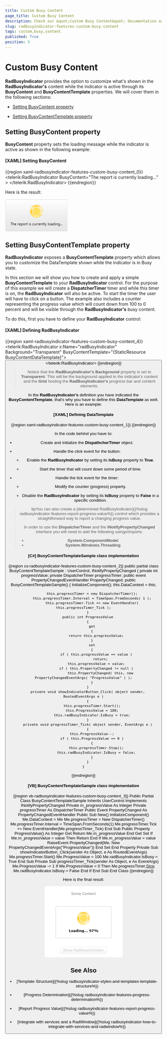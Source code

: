 ```yaml
---
title: Custom Busy Content
page_title: Custom Busy Content
description: Check our &quot;Custom Busy Content&quot; documentation article for the RadBusyIndicator WPF control.
slug: radbusyindicator-features-custom-busy-content
tags: custom,busy,content
published: True
position: 3
---
```


# Custom Busy Content

__RadBusyIndicator__ provides the option to customize what's shown in the __RadBusyIndicator's__ content while the indicator is active through its __BusyContent__ and __BusyContentTemplate__ properties. We will cover them in the following sections:

 * [Setting BusyContent property](#setting-busycontent-property)
 
 * [Setting BusyContentTemplate property](#setting-busycontenttemplate-property)
 
## Setting BusyContent property

__BusyContent__ property sets the loading message while the indicator is active as shown in the following example:

#### __[XAML] Setting BusyContent__

{{region xaml-radbusyindicator-features-custom-busy-content_0}}
	<telerik:RadBusyIndicator BusyContent="The report is currently loading..." >
        <!-- the content here -->
    </telerik:RadBusyIndicator>
{{endregion}}

Here is the result:

![](images/radbusyindicator_features_busycontent_0.png)

## Setting BusyContentTemplate property

__RadBusyIndicator__ exposes a __BusyContentTemplate__ property which allows you to customize the DataTemplate shown while the indicator is in Busy state.

In this section we will show you how to create and apply a simple __BusyContentTemplate__ to your __RadBusyIndicator__ control. For the purpose of this example we will create a __DispatcherTimer__ timer and while this timer is on, the __RadBusyIndicator__ will also be active. To start the timer the user will have to click on a button. The example also includes a counter representing the progress value which will count down from 100 to 0 percent and will be visible through the __RadBusyIndicator's__ busy content.

To do this, first you have to define your __RadBusyIndicator__ control:

#### __[XAML] Defining RadBusyIndicator__

{{region xaml-radbusyindicator-features-custom-busy-content_4}}
	<telerik:RadBusyIndicator x:Name="radBusyIndicator"
	                          Background="Transparent"
	                          BusyContentTemplate="{StaticResource BusyContentDataTemplate}">
	    <Grid>
	         <TextBlock Text="Some Content"
	                    TextAlignment="Center" />
	         <Button Content="Show RadBusyIndicator"
	                 VerticalAlignment="Bottom"
	                 Click="showIndicatorButton_Click"
	                 Width="150" />
	    </Grid>
	</telerik:RadBusyIndicator>
{{endregion}}

>Notice that the __RadBusyIndicator's Background__ property is set to __Transparent__. This will be the background applied to the indicator's content and the __Grid__ hosting the __RadBusyIndicator's__ progress bar and content elements.

In the __RadBusyIndicator's__ definition you have indicated the __BusyContentTemplate__, that's why you have to define this __DataTemplate__ as well. Here is an example:

#### __[XAML] Defining DataTemplate__

{{region xaml-radbusyindicator-features-custom-busy-content_1}}
	<DataTemplate x:Key="BusyContentDataTemplate">
	    <StackPanel Orientation="Horizontal"
	                DataContext="{Binding DataContext, ElementName=radBusyIndicator}">
	        <TextBlock Text="Loading... "
	                   FontWeight="Bold" />
	        <TextBlock Text="{Binding ProgressValue}"
	                   FontWeight="Bold" />
	        <TextBlock Text="%"
	                   FontWeight="Bold" />
	    </StackPanel>
	</DataTemplate>
{{endregion}}

In the code behind you have to:

* Create and initialize the __DispathcherTimer__ object.

* Handle the click event for the button:

	* Enable the __RadBusyIndicator__ by setting its __IsBusy__ property to __True__.

	* Start the timer that will count down some period of time.

* Handle the tick event for the timer:

	* Modify the counter (progress) property.

	* Disable the __RadBusyIndicator__ by setting its __IsBusy__ property to __False__ in a specific condition.

>tipYou can also create a [determined RadBusyIndicator]({%slug radbusyindicator-features-report-progress-value%}) control which provides a straightforward way to report a changing progress value.

>In order to use the __DispatcherTimer__ and the __INotifyPropertyChanged__ interface you will need to add the following usings/imports: 
>* __System.ComponentModel__
>* __System.Windows.Threading__

#### __[C#] BusyContentTemplateSample class implementation__

{{region cs-radbusyindicator-features-custom-busy-content_2}}
	public partial class BusyContentTemplateSample : UserControl, INotifyPropertyChanged
	{
	    private int progressValue;
	    private DispatcherTimer progressTimer;
	    public event PropertyChangedEventHandler PropertyChanged;
	    public BusyContentTemplateSample()
	    {
	        InitializeComponent();
	        this.DataContext = this;
	
	        this.progressTimer = new DispatcherTimer();
	        this.progressTimer.Interval = TimeSpan.FromSeconds( 1 );
	        this.progressTimer.Tick += new EventHandler( this.progressTimer_Tick );
	    }
	    public int ProgressValue
	    {
	        get
	        {
	            return this.progressValue;
	        }
	        set
	        {
	            if ( this.progressValue == value )
	                return;
	            this.progressValue = value;
	            if ( this.PropertyChanged != null )
	                this.PropertyChanged( this, new PropertyChangedEventArgs( "ProgressValue" ) );
	        }
	    }
	    private void showIndicatorButton_Click( object sender, RoutedEventArgs e )
	    {
	        this.progressTimer.Start();
	        this.ProgressValue = 100;
	        this.radBusyIndicator.IsBusy = true;
	    }
	    private void progressTimer_Tick( object sender, EventArgs e )
	    {
	        this.ProgressValue--;
	        if ( this.ProgressValue == 0 )
	        {
	            this.progressTimer.Stop();
	            this.radBusyIndicator.IsBusy = false;
	        }
	    }
	}
{{endregion}}

#### __[VB] BusyContentTemplateSample class implementation__

{{region vb-radbusyindicator-features-custom-busy-content_3}}
	Public Partial Class BusyContentTemplateSample
	 Inherits UserControl
	 Implements INotifyPropertyChanged
	 Private m_progressValue As Integer
	 Private progressTimer As DispatcherTimer
	 Public Event PropertyChanged As PropertyChangedEventHandler
	 Public Sub New()
	  InitializeComponent()
	  Me.DataContext = Me
	  Me.progressTimer = New DispatcherTimer()
	  Me.progressTimer.Interval = TimeSpan.FromSeconds(1)
	  Me.progressTimer.Tick += New EventHandler(Me.progressTimer_Tick)
	 End Sub
	 Public Property ProgressValue() As Integer
	  Get
	   Return Me.m_progressValue
	  End Get
	  Set
	   If Me.m_progressValue = value Then
	    Return
	   End If
	   Me.m_progressValue = value
	   RaiseEvent PropertyChanged(Me, New PropertyChangedEventArgs("ProgressValue"))
	  End Set
	 End Property
	 Private Sub showIndicatorButton_Click(sender As Object, e As RoutedEventArgs)
	  Me.progressTimer.Start()
	  Me.ProgressValue = 100
	  Me.radBusyIndicator.IsBusy = True
	 End Sub
	 Private Sub progressTimer_Tick(sender As Object, e As EventArgs)
	  Me.ProgressValue -= 1
	  If Me.ProgressValue = 0 Then
	   Me.progressTimer.[Stop]()
	   Me.radBusyIndicator.IsBusy = False
	  End If
	 End Sub
	End Class
{{endregion}}

Here is the final result:

![](images/radbusyindicator_styles_and_templates_busycontenttemplate_010.png)

## See Also

 * [Template Structure]({%slug radbusyindicator-styles-and-templates-template-structure%})

 * [Progress Determination]({%slug radbusyindicator-features-progress-determination%})

 * [Report Progress Value]({%slug radbusyindicator-features-report-progress-value%})

 * [Integrate with services and a RadWindow]({%slug radbusyindicator-how-to-integrate-with-services-and-radwindow%})
